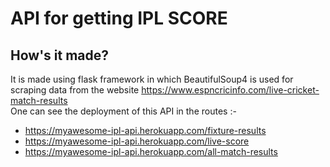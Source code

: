 # API for getting IPL SCORE

## How's it made?
It is made using flask framework in which BeautifulSoup4 is used for scraping data from the website https://www.espncricinfo.com/live-cricket-match-results
<br>
One can see the deployment of this API in the routes :- 
* https://myawesome-ipl-api.herokuapp.com/fixture-results
* https://myawesome-ipl-api.herokuapp.com/live-score
* https://myawesome-ipl-api.herokuapp.com/all-match-results

